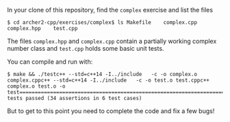In your clone of this repository, find the `complex` exercise and list the files

```
$ cd archer2-cpp/exercises/complex$ ls Makefile    complex.cpp    complex.hpp    test.cpp
```

The files `complex.hpp` and `complex.cpp` contain a partially working complex number class and `test.cpp` holds some basic unit tests.

You can compile and run with:

```
$ make && ./testc++ --std=c++14 -I../include   -c -o complex.o complex.cppc++ --std=c++14 -I../include   -c -o test.o test.cppc++ complex.o test.o -o test===============================================================================All tests passed (34 assertions in 6 test cases)
```

But to get to this point you need to complete the code and fix a few bugs!
